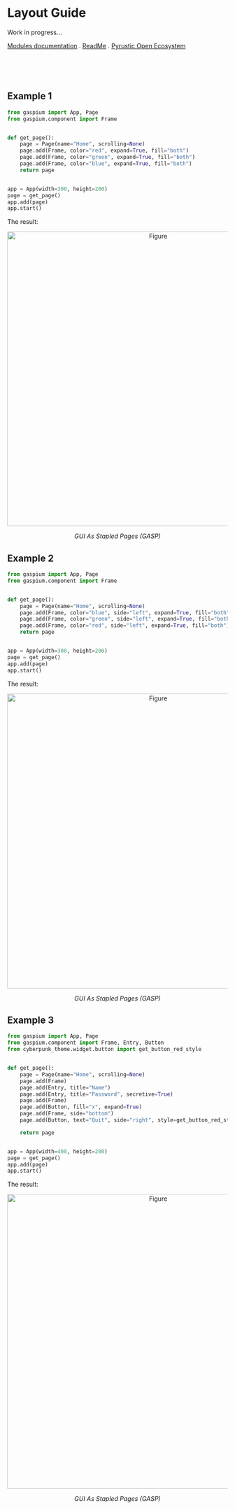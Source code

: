 





















# Layout Guide

Work in progress...

[Modules documentation](https://github.com/pyrustic/gaspium/tree/master/docs/modules#readme) . [ReadMe](https://github.com/pyrustic/gaspium#readme) . [Pyrustic Open Ecosystem](https://pyrustic.github.io)




















<br><br><br>



## Example 1
```python
from gaspium import App, Page
from gaspium.component import Frame


def get_page():
    page = Page(name="Home", scrolling=None)
    page.add(Frame, color="red", expand=True, fill="both")
    page.add(Frame, color="green", expand=True, fill="both")
    page.add(Frame, color="blue", expand=True, fill="both")
    return page


app = App(width=300, height=200)
page = get_page()
app.add(page)
app.start()

```
The result:
<div align="center">
    <img src="https://raw.githubusercontent.com/pyrustic/misc/master/assets/gaspium/gaspX.png" alt="Figure" width="674">
    <p align="center">
    <i> GUI As Stapled Pages (GASP) </i>
    </p>
</div>

## Example 2
```python
from gaspium import App, Page
from gaspium.component import Frame


def get_page():
    page = Page(name="Home", scrolling=None)
    page.add(Frame, color="blue", side="left", expand=True, fill="both")
    page.add(Frame, color="green", side="left", expand=True, fill="both")
    page.add(Frame, color="red", side="left", expand=True, fill="both")
    return page


app = App(width=300, height=200)
page = get_page()
app.add(page)
app.start()

```

The result:
<div align="center">
    <img src="https://raw.githubusercontent.com/pyrustic/misc/master/assets/gaspium/gaspX.png" alt="Figure" width="674">
    <p align="center">
    <i> GUI As Stapled Pages (GASP) </i>
    </p>
</div>

## Example 3

```python
from gaspium import App, Page
from gaspium.component import Frame, Entry, Button
from cyberpunk_theme.widget.button import get_button_red_style


def get_page():
    page = Page(name="Home", scrolling=None)
    page.add(Frame)
    page.add(Entry, title="Name")
    page.add(Entry, title="Password", secretive=True)
    page.add(Frame)
    page.add(Button, fill="x", expand=True)
    page.add(Frame, side="bottom")
    page.add(Button, text="Quit", side="right", style=get_button_red_style())

    return page


app = App(width=400, height=200)
page = get_page()
app.add(page)
app.start()

```
The result:
<div align="center">
    <img src="https://raw.githubusercontent.com/pyrustic/misc/master/assets/gaspium/gaspX.png" alt="Figure" width="674">
    <p align="center">
    <i> GUI As Stapled Pages (GASP) </i>
    </p>
</div>



